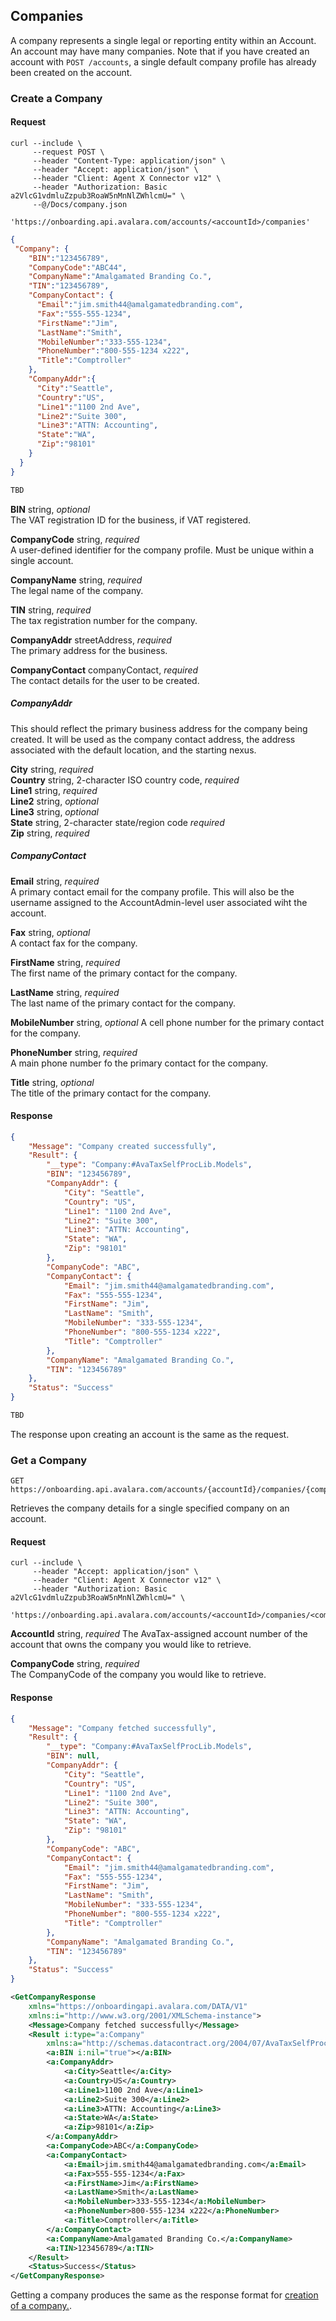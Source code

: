 ## Companies
A company represents a single legal or reporting entity within an Account. An account may have many companies.
Note that if you have created an account with `POST /accounts`, a single default company profile has already been created on the account.

### Create a Company
#### Request
```shell
curl --include \
     --request POST \
     --header "Content-Type: application/json" \
     --header "Accept: application/json" \
     --header "Client: Agent X Connector v12" \
     --header "Authorization: Basic a2VlcG1vdmluZzpub3RoaW5nMnNlZWhlcmU=" \
     --@/Docs/company.json
     'https://onboarding.api.avalara.com/accounts/<accountId>/companies'
```

```json
{ 
 "Company": {
    "BIN":"123456789",
    "CompanyCode":"ABC44",
    "CompanyName":"Amalgamated Branding Co.",
    "TIN":"123456789",
    "CompanyContact": {
      "Email":"jim.smith44@amalgamatedbranding.com",
      "Fax":"555-555-1234",
      "FirstName":"Jim",
      "LastName":"Smith",
      "MobileNumber":"333-555-1234",
      "PhoneNumber":"800-555-1234 x222",
      "Title":"Comptroller"
    },
    "CompanyAddr":{
      "City":"Seattle",
      "Country":"US",
      "Line1":"1100 2nd Ave",
      "Line2":"Suite 300",
      "Line3":"ATTN: Accounting",
      "State":"WA",
      "Zip":"98101"
    }
  }
}
```
```xml
TBD
```


**BIN** string, *optional*  
The VAT registration ID for the business, if VAT registered.

**CompanyCode** string, *required*  
A user-defined identifier for the company profile. Must be unique within a single account.

**CompanyName** string, *required*  
The legal name of the company.

**TIN** string, *required*  
The tax registration number for the company. 

**CompanyAddr** streetAddress, *required*  
The primary address for the business.

**CompanyContact** companyContact, *required*  
The contact details for the user to be created.

##### CompanyAddr
This should reflect the primary business address for the company being created. It will be used as the company contact address, the address associated with the default location, and the starting nexus.

**City** string, *required*  
**Country** string, 2-character ISO country code, *required*  
**Line1** string, *required*  
**Line2** string, *optional*  
**Line3** string, *optional*  
**State** string, 2-character state/region code *required*  
**Zip** string, *required* 

##### CompanyContact

**Email** string, *required*  
A primary contact email for the company profile. This will also be the username assigned to the AccountAdmin-level user associated wiht the account.

**Fax** string, *optional*  
A contact fax for the company.

**FirstName** string, *required*  
The first name of the primary contact for the company.

**LastName** string, *required*  
The last name of the primary contact for the company.

**MobileNumber** string, *optional* 
A cell phone number for the primary contact for the company.
 
**PhoneNumber** string, *required*  
A main phone number fo the primary contact for the company.

**Title** string, *optional*  
The title of the primary contact for the company.

#### Response

```json
{
    "Message": "Company created successfully",
    "Result": {
        "__type": "Company:#AvaTaxSelfProcLib.Models",
        "BIN": "123456789",
        "CompanyAddr": {
            "City": "Seattle",
            "Country": "US",
            "Line1": "1100 2nd Ave",
            "Line2": "Suite 300",
            "Line3": "ATTN: Accounting",
            "State": "WA",
            "Zip": "98101"
        },
        "CompanyCode": "ABC",
        "CompanyContact": {
            "Email": "jim.smith44@amalgamatedbranding.com",
            "Fax": "555-555-1234",
            "FirstName": "Jim",
            "LastName": "Smith",
            "MobileNumber": "333-555-1234",
            "PhoneNumber": "800-555-1234 x222",
            "Title": "Comptroller"
        },
        "CompanyName": "Amalgamated Branding Co.",
        "TIN": "123456789"
    },
    "Status": "Success"
}
```
```xml
TBD
```
The response upon creating an account is the same as the request.


### Get a Company
```plaintext
GET https://onboarding.api.avalara.com/accounts/{accountId}/companies/{companyCode}
```

Retrieves the company details for a single specified company on an account.

#### Request
```shell
curl --include \
     --header "Accept: application/json" \
     --header "Client: Agent X Connector v12" \
     --header "Authorization: Basic a2VlcG1vdmluZzpub3RoaW5nMnNlZWhlcmU=" \
  'https://onboarding.api.avalara.com/accounts/<accountId>/companies/<companyCode>'
```
**AccountId** string, *required*
The AvaTax-assigned account number of the account that owns the company you would like to retrieve.

**CompanyCode** string, *required*  
The CompanyCode of the company you would like to retrieve.
 
#### Response
```json
{
    "Message": "Company fetched successfully",
    "Result": {
        "__type": "Company:#AvaTaxSelfProcLib.Models",
        "BIN": null,
        "CompanyAddr": {
            "City": "Seattle",
            "Country": "US",
            "Line1": "1100 2nd Ave",
            "Line2": "Suite 300",
            "Line3": "ATTN: Accounting",
            "State": "WA",
            "Zip": "98101"
        },
        "CompanyCode": "ABC",
        "CompanyContact": {
            "Email": "jim.smith44@amalgamatedbranding.com",
            "Fax": "555-555-1234",
            "FirstName": "Jim",
            "LastName": "Smith",
            "MobileNumber": "333-555-1234",
            "PhoneNumber": "800-555-1234 x222",
            "Title": "Comptroller"
        },
        "CompanyName": "Amalgamated Branding Co.",
        "TIN": "123456789"
    },
    "Status": "Success"
}
```
```xml
<GetCompanyResponse 
    xmlns="https://onboardingapi.avalara.com/DATA/V1" 
    xmlns:i="http://www.w3.org/2001/XMLSchema-instance">
    <Message>Company fetched successfully</Message>
    <Result i:type="a:Company" 
        xmlns:a="http://schemas.datacontract.org/2004/07/AvaTaxSelfProcLib.Models">
        <a:BIN i:nil="true"></a:BIN>
        <a:CompanyAddr>
            <a:City>Seattle</a:City>
            <a:Country>US</a:Country>
            <a:Line1>1100 2nd Ave</a:Line1>
            <a:Line2>Suite 300</a:Line2>
            <a:Line3>ATTN: Accounting</a:Line3>
            <a:State>WA</a:State>
            <a:Zip>98101</a:Zip>
        </a:CompanyAddr>
        <a:CompanyCode>ABC</a:CompanyCode>
        <a:CompanyContact>
            <a:Email>jim.smith44@amalgamatedbranding.com</a:Email>
            <a:Fax>555-555-1234</a:Fax>
            <a:FirstName>Jim</a:FirstName>
            <a:LastName>Smith</a:LastName>
            <a:MobileNumber>333-555-1234</a:MobileNumber>
            <a:PhoneNumber>800-555-1234 x222</a:PhoneNumber>
            <a:Title>Comptroller</a:Title>
        </a:CompanyContact>
        <a:CompanyName>Amalgamated Branding Co.</a:CompanyName>
        <a:TIN>123456789</a:TIN>
    </Result>
    <Status>Success</Status>
</GetCompanyResponse>
```

Getting a company produces the same as the response format for <a href="#request156">creation of a company.</a>.
